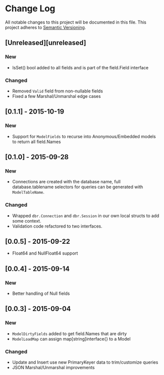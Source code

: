 # Change Log
All notable changes to this project will be documented in this file.
This project adheres to [Semantic Versioning](http://semver.org/).

## [Unreleased][unreleased]
### New
- IsSet() bool added to all fields and is part of the field.Field interface
### Changed
- Removed `Valid` field from non-nullable fields
- Fixed a few Marshal/Unmarshal edge cases


## [0.1.1] - 2015-10-19
### New
- Support for `ModelFields` to recurse into Anonymous/Embedded models to return all field.Names

## [0.1.0] - 2015-09-28
### New
- Connections are created with the database name, full database.tablename selectors for queries
  can be generated with `ModelTableName`.
### Changed
- Wrapped `dbr.Connection` and `dbr.Session` in our own local structs to add some context.
- Validation code refactored to two interfaces.


## [0.0.5] - 2015-09-22
- Float64 and NullFloat64 support

## [0.0.4] - 2015-09-14
### New
- Better handling of Null fields

## [0.0.3] - 2015-09-04
### New
- `ModelDirtyFields` added to get field.Names that are dirty
- `ModelLoadMap` can assign map[string]interface{} to a Model

### Changed
- Update and Insert use new PrimaryKeyer data to trim/customize queries
- JSON Marshal/Unmarshal improvements
